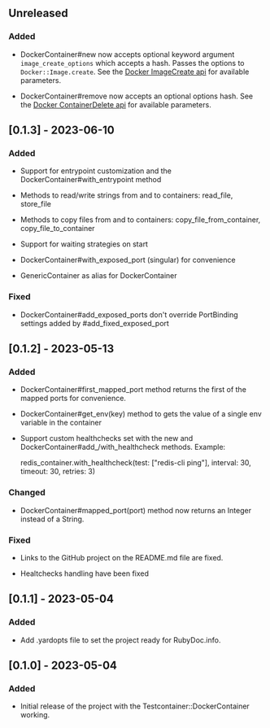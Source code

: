 ## Unreleased

### Added

- DockerContainer#new now accepts optional keyword argument `image_create_options` which accepts a hash. Passes the options to `Docker::Image.create`. See the [Docker ImageCreate api](https://docs.docker.com/engine/api/v1.43/#tag/Image/operation/ImageCreate) for available parameters.

- DockerContainer#remove now accepts an optional options hash. See the [Docker ContainerDelete api](https://docs.docker.com/engine/api/v1.43/#tag/Container/operation/ContainerDelete) for available parameters.

## [0.1.3] - 2023-06-10

### Added

- Support for entrypoint customization and the DockerContainer#with_entrypoint method

- Methods to read/write strings from and to containers: read_file, store_file

- Methods to copy files from and to containers: copy_file_from_container, copy_file_to_container

- Support for waiting strategies on start

- DockerContainer#with_exposed_port (singular) for convenience

- GenericContainer as alias for DockerContainer

### Fixed

- DockerContainer#add_exposed_ports don't override PortBinding settings added by #add_fixed_exposed_port


## [0.1.2] - 2023-05-13

### Added

- DockerContainer#first_mapped_port method returns the first of the
  mapped ports for convenience.

- DockerContainer#get_env(key) method to gets the value of a single
  env variable in the container

- Support custom healthchecks set with the new and
  DockerContainer#add_/with_healthcheck methods. Example:

  redis_container.with_healthcheck(test: ["redis-cli ping"], interval: 30, timeout: 30, retries: 3)

### Changed

- DockerContainer#mapped_port(port) method now returns an Integer instead of a String.

### Fixed

- Links to the GitHub project on the README.md file are fixed.

- Healtchecks handling have been fixed

## [0.1.1] - 2023-05-04

### Added

- Add .yardopts file to set the project ready for RubyDoc.info.

## [0.1.0] - 2023-05-04

### Added

- Initial release of the project with the Testcontainer::DockerContainer working.
